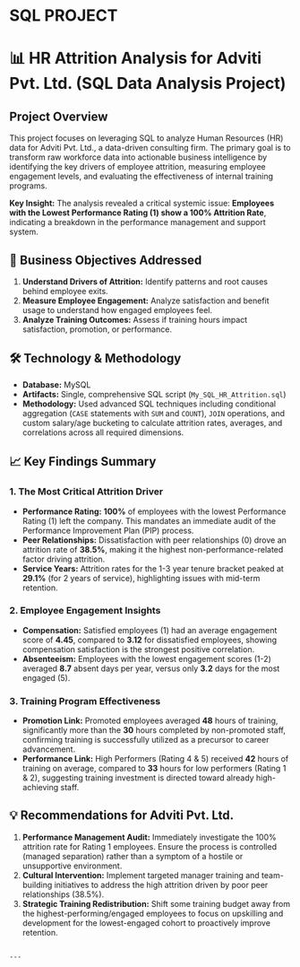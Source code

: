 # SQL PROJECT
# 📊 HR Attrition Analysis for Adviti Pvt. Ltd. (SQL Data Analysis Project)

## Project Overview

This project focuses on leveraging SQL to analyze Human Resources (HR) data for Adviti Pvt. Ltd., a data-driven consulting firm. The primary goal is to transform raw workforce data into actionable business intelligence by identifying the key drivers of employee attrition, measuring employee engagement levels, and evaluating the effectiveness of internal training programs.

**Key Insight:** The analysis revealed a critical systemic issue: **Employees with the Lowest Performance Rating (1) show a 100% Attrition Rate**, indicating a breakdown in the performance management and support system.

## 🎯 Business Objectives Addressed

1.  **Understand Drivers of Attrition:** Identify patterns and root causes behind employee exits.
2.  **Measure Employee Engagement:** Analyze satisfaction and benefit usage to understand how engaged employees feel.
3.  **Analyze Training Outcomes:** Assess if training hours impact satisfaction, promotion, or performance.

## 🛠️ Technology & Methodology

* **Database:** MySQL
* **Artifacts:** Single, comprehensive SQL script (`My_SQL_HR_Attrition.sql`)
* **Methodology:** Used advanced SQL techniques including conditional aggregation (`CASE` statements with `SUM` and `COUNT`), `JOIN` operations, and custom salary/age bucketing to calculate attrition rates, averages, and correlations across all required dimensions.

## 📈 Key Findings Summary

### 1. The Most Critical Attrition Driver

* **Performance Rating:** **100%** of employees with the lowest Performance Rating (1) left the company. This mandates an immediate audit of the Performance Improvement Plan (PIP) process.
* **Peer Relationships:** Dissatisfaction with peer relationships (0) drove an attrition rate of **38.5%**, making it the highest non-performance-related factor driving attrition.
* **Service Years:** Attrition rates for the 1-3 year tenure bracket peaked at **29.1%** (for 2 years of service), highlighting issues with mid-term retention.

### 2. Employee Engagement Insights

* **Compensation:** Satisfied employees (1) had an average engagement score of **4.45**, compared to **3.12** for dissatisfied employees, showing compensation satisfaction is the strongest positive correlation.
* **Absenteeism:** Employees with the lowest engagement scores (1-2) averaged **8.7** absent days per year, versus only **3.2** days for the most engaged (5).

### 3. Training Program Effectiveness

* **Promotion Link:** Promoted employees averaged **48** hours of training, significantly more than the **30** hours completed by non-promoted staff, confirming training is successfully utilized as a precursor to career advancement.
* **Performance Link:** High Performers (Rating 4 & 5) received **42** hours of training on average, compared to **33** hours for low performers (Rating 1 & 2), suggesting training investment is directed toward already high-achieving staff.

## 💡 Recommendations for Adviti Pvt. Ltd.

1.  **Performance Management Audit:** Immediately investigate the 100% attrition rate for Rating 1 employees. Ensure the process is controlled (managed separation) rather than a symptom of a hostile or unsupportive environment.
2.  **Cultural Intervention:** Implement targeted manager training and team-building initiatives to address the high attrition driven by poor peer relationships (38.5%).
3.  **Strategic Training Redistribution:** Shift some training budget away from the highest-performing/engaged employees to focus on upskilling and development for the lowest-engaged cohort to proactively improve retention.
```eof

---
